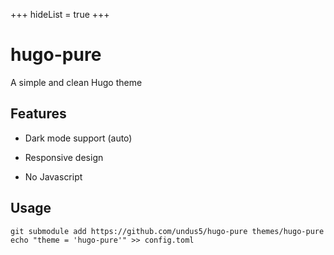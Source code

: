 +++
hideList = true
+++

# hugo-pure

A simple and clean Hugo theme

## Features

- Dark mode support (auto)

- Responsive design

- No Javascript

## Usage

```
git submodule add https://github.com/undus5/hugo-pure themes/hugo-pure
echo "theme = 'hugo-pure'" >> config.toml
```
